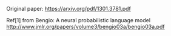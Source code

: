Original paper:
https://arxiv.org/pdf/1301.3781.pdf

Ref[1] from Bengio: A neural probabilistic language model
http://www.jmlr.org/papers/volume3/bengio03a/bengio03a.pdf
